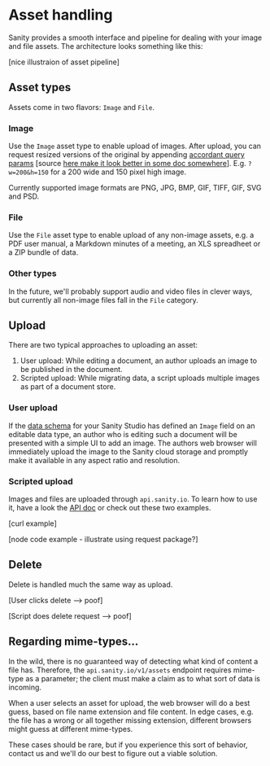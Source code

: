 # Asset handling

Sanity provides a smooth interface and pipeline for dealing with your image and file assets. The architecture looks something like this:

[nice illustraion of asset pipeline]


## Asset types

Assets come in two flavors: `Image` and `File`.

### Image

Use the `Image` asset type to enable upload of images. After upload, you can request resized versions of the original by appending [accordant query params](//sanity.io/docs/api/assets#image-resize) [source [here make it look better in some doc somewhere](https://github.com/rexxars/mead/blob/master/src/parameters/fromQueryString.js#L9)]. E.g. `?w=200&h=150` for a 200 wide and 150 pixel high image.

Currently supported image formats are PNG, JPG, BMP, GIF, TIFF, GIF, SVG and PSD.

### File

Use the `File` asset type to enable upload of any non-image assets, e.g. a PDF user manual, a Markdown minutes of a meeting, an XLS spreadheet or a ZIP bundle of data.

### Other types

In the future, we'll probably support audio and video files in clever ways, but currently all non-image files fall in the `File` category.


## Upload

There are two typical approaches to uploading an asset:

1. User upload: While editing a document, an author uploads an image to be published in the document.
2. Scripted upload: While migrating data, a script uploads multiple images as part of a document store.


### User upload

If the [data schema](//sanity.io/docs/cookbook/schema) for your Sanity Studio has defined an `Image` field on an editable data type, an author who is editing such a document will be presented with a simple UI to add an image. The authors web browser will immediately upload the image to the Sanity cloud storage and promptly make it available in any aspect ratio and resolution.

### Scripted upload

Images and files are uploaded through `api.sanity.io`. To learn how to use it, have a look the [API doc](//sanity.io/docs/api/assets) or check out these two examples.

[curl example]

[node code example - illustrate using request package?]


## Delete

Delete is handled much the same way as upload.

[User clicks delete --> poof]

[Script does delete request --> poof]


## Regarding mime-types...

In the wild, there is no guaranteed way of detecting what kind of content a file has. Therefore, the `api.sanity.io/v1/assets` endpoint requires mime-type as a parameter; the client must make a claim as to what sort of data is incoming.

When a user selects an asset for upload, the web browser will do a best guess, based on file name extension and file content. In edge cases, e.g. the file has a wrong or all together missing extension, different browsers might guess at different mime-types.

These cases should be rare, but if you experience this sort of behavior, contact us and we'll do our best to figure out a viable solution.
